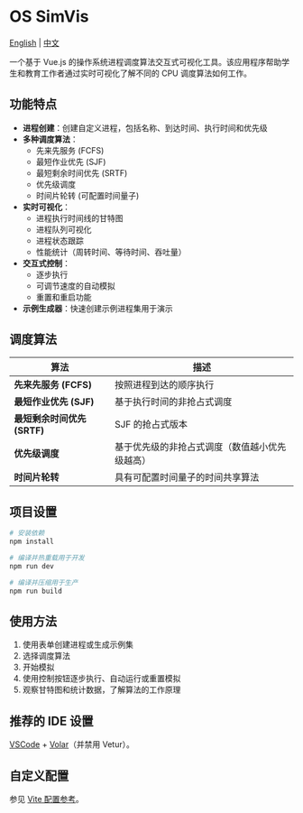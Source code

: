 # OS SimVis

[English](README.md) | [中文](README_zh.md)

一个基于 Vue.js 的操作系统进程调度算法交互式可视化工具。该应用程序帮助学生和教育工作者通过实时可视化了解不同的 CPU 调度算法如何工作。

## 功能特点

- **进程创建**：创建自定义进程，包括名称、到达时间、执行时间和优先级
- **多种调度算法**：
  - 先来先服务 (FCFS)
  - 最短作业优先 (SJF)
  - 最短剩余时间优先 (SRTF)
  - 优先级调度
  - 时间片轮转 (可配置时间量子)
- **实时可视化**：
  - 进程执行时间线的甘特图
  - 进程队列可视化
  - 进程状态跟踪
  - 性能统计（周转时间、等待时间、吞吐量）
- **交互式控制**：
  - 逐步执行
  - 可调节速度的自动模拟
  - 重置和重启功能
- **示例生成器**：快速创建示例进程集用于演示

## 调度算法

| 算法 | 描述 |
|-----------|-------------|
| **先来先服务 (FCFS)** | 按照进程到达的顺序执行 |
| **最短作业优先 (SJF)** | 基于执行时间的非抢占式调度 |
| **最短剩余时间优先 (SRTF)** | SJF 的抢占式版本 |
| **优先级调度** | 基于优先级的非抢占式调度（数值越小优先级越高） |
| **时间片轮转** | 具有可配置时间量子的时间共享算法 |

## 项目设置

```sh
# 安装依赖
npm install

# 编译并热重载用于开发
npm run dev

# 编译并压缩用于生产
npm run build
```

## 使用方法

1. 使用表单创建进程或生成示例集
2. 选择调度算法
3. 开始模拟
4. 使用控制按钮逐步执行、自动运行或重置模拟
5. 观察甘特图和统计数据，了解算法的工作原理

## 推荐的 IDE 设置

[VSCode](https://code.visualstudio.com/) + [Volar](https://marketplace.visualstudio.com/items?itemName=Vue.volar)（并禁用 Vetur）。

## 自定义配置

参见 [Vite 配置参考](https://vitejs.dev/config/)。
